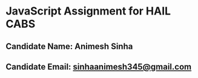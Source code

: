 # JavaScript Assignment for HAIL CABS

## Candidate Name: Animesh Sinha  
## Candidate Email: sinhaanimesh345@gmail.com  
